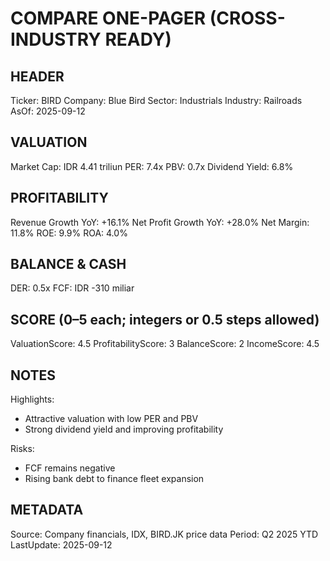 # COMPARE ONE-PAGER (CROSS-INDUSTRY READY)

## HEADER
Ticker: BIRD
Company: Blue Bird
Sector: Industrials
Industry: Railroads
AsOf: 2025-09-12

## VALUATION
Market Cap: IDR 4.41 triliun
PER: 7.4x
PBV: 0.7x
Dividend Yield: 6.8%

## PROFITABILITY
Revenue Growth YoY: +16.1%
Net Profit Growth YoY: +28.0%
Net Margin: 11.8%
ROE: 9.9%
ROA: 4.0%

## BALANCE & CASH
DER: 0.5x
FCF: IDR -310 miliar

## SCORE (0–5 each; integers or 0.5 steps allowed)
ValuationScore: 4.5
ProfitabilityScore: 3
BalanceScore: 2
IncomeScore: 4.5

## NOTES
Highlights:
- Attractive valuation with low PER and PBV
- Strong dividend yield and improving profitability

Risks:
- FCF remains negative
- Rising bank debt to finance fleet expansion

## METADATA
Source: Company financials, IDX, BIRD.JK price data
Period: Q2 2025 YTD
LastUpdate: 2025-09-12